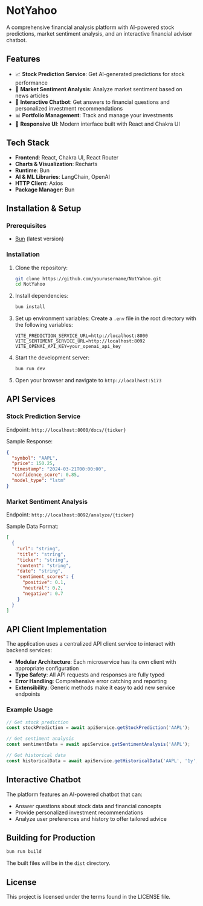 # NotYahoo

A comprehensive financial analysis platform with AI-powered stock predictions, market sentiment analysis, and an interactive financial advisor chatbot.

## Features

- 📈 **Stock Prediction Service**: Get AI-generated predictions for stock performance
- 📰 **Market Sentiment Analysis**: Analyze market sentiment based on news articles
- 💬 **Interactive Chatbot**: Get answers to financial questions and personalized investment recommendations
- 📊 **Portfolio Management**: Track and manage your investments
- 📱 **Responsive UI**: Modern interface built with React and Chakra UI

## Tech Stack

- **Frontend**: React, Chakra UI, React Router
- **Charts & Visualization**: Recharts
- **Runtime**: Bun
- **AI & ML Libraries**: LangChain, OpenAI
- **HTTP Client**: Axios
- **Package Manager**: Bun

## Installation & Setup

### Prerequisites

- [Bun](https://bun.sh/) (latest version)

### Installation

1. Clone the repository:
   ```bash
   git clone https://github.com/yourusername/NotYahoo.git
   cd NotYahoo
   ```

2. Install dependencies:
   ```bash
   bun install
   ```

3. Set up environment variables:
   Create a `.env` file in the root directory with the following variables:
   ```
   VITE_PREDICTION_SERVICE_URL=http://localhost:8000
   VITE_SENTIMENT_SERVICE_URL=http://localhost:8092
   VITE_OPENAI_API_KEY=your_openai_api_key
   ```

4. Start the development server:
   ```bash
   bun run dev
   ```

5. Open your browser and navigate to `http://localhost:5173`

## API Services

### Stock Prediction Service

Endpoint: `http://localhost:8000/docs/{ticker}`

Sample Response:
```json
{
  "symbol": "AAPL",
  "price": 150.25,
  "timestamp": "2024-03-21T00:00:00",
  "confidence_score": 0.85,
  "model_type": "lstm"
}
```

### Market Sentiment Analysis

Endpoint: `http://localhost:8092/analyze/{ticker}`

Sample Data Format:
```json
[
  {
    "url": "string",
    "title": "string",
    "ticker": "string",
    "content": "string",
    "date": "string",
    "sentiment_scores": {
      "positive": 0.1,
      "neutral": 0.2,
      "negative": 0.7
    }
  }
]
```

## API Client Implementation

The application uses a centralized API client service to interact with backend services:

- **Modular Architecture**: Each microservice has its own client with appropriate configuration
- **Type Safety**: All API requests and responses are fully typed
- **Error Handling**: Comprehensive error catching and reporting
- **Extensibility**: Generic methods make it easy to add new service endpoints

### Example Usage

```typescript
// Get stock prediction
const stockPrediction = await apiService.getStockPrediction('AAPL');

// Get sentiment analysis
const sentimentData = await apiService.getSentimentAnalysis('AAPL');

// Get historical data
const historicalData = await apiService.getHistoricalData('AAPL', '1y', '1d');
```

## Interactive Chatbot

The platform features an AI-powered chatbot that can:
- Answer questions about stock data and financial concepts
- Provide personalized investment recommendations
- Analyze user preferences and history to offer tailored advice

## Building for Production

```bash
bun run build
```

The built files will be in the `dist` directory.

## License

This project is licensed under the terms found in the LICENSE file.
